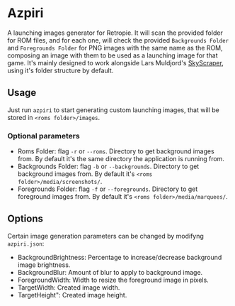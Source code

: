 # Azpiri

A launching images generator for Retropie. It will scan the provided folder for ROM files, and
for each one, will check the provided `Backgrounds Folder` and `Foregrounds Folder` for PNG images
with the same name as the ROM, composing an image with them to be used as a launching image for that game.
It's mainly designed to work alongside Lars Muldjord's [SkyScraper](https://github.com/muldjord/skyscraper), using it's folder structure by default.

## Usage

Just run `azpiri` to start generating custom launching images, that will be stored in `<roms folder>/images`.

### Optional parameters

* Roms Folder: flag `-r` or `--roms`. Directory to get background images from. By default it's the same directory the application is running from.
* Backgrounds Folder: flag `-b` or `--backgrounds`. Directory to get background images from. By default it's `<roms folder>/media/screenshots/`.
* Foregrounds Folder: flag `-f` or `--foregrounds`. Directory to get foreground images from. By default it's `<roms folder>/media/marquees/`.

## Options

Certain image generation parameters can be changed by modifyng `azpiri.json`:

* BackgroundBrightness: Percentage to increase/decrease background image brightness.
* BackgroundBlur: Amount of blur to apply to background image.
* ForegroundWidth: Width to resize the foreground image in pixels.
* TargetWidth: Created image width.
* TargetHeight": Created image height.